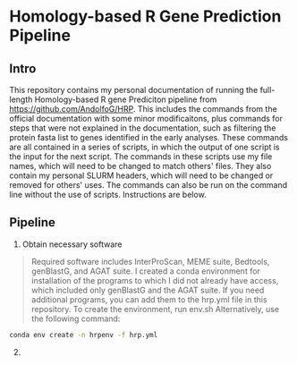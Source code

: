 # Homology-based R Gene Prediction Pipeline

## Intro

This repository contains my personal documentation of running the full-length Homology-based R gene Prediciton pipeline from https://github.com/AndolfoG/HRP. This includes the commands from the official documentation with some minor modificaitons, plus commands for steps that were not explained in the documentation, such as filtering the protein fasta list to genes identified in the early analyses. These commands are all contained in a series of scripts, in which the output of one script is the input for the next script. The commands in these scripts use my file names, which will need to be changed to match others' files. They also contain my personal SLURM headers, which will need to be changed or removed for others' uses. The commands can also be run on the command line without the use of scripts. Instructions are below.

## Pipeline

1. Obtain necessary software

> Required software includes InterProScan, MEME suite, Bedtools, genBlastG, and AGAT suite. I created a conda environment for installation of the programs to which I did not already have access, which included only genBlastG and the AGAT suite. If you need additional programs, you can add them to the hrp.yml file in this repository.
> To create the environment, run env.sh
> Alternatively, use the following command:
```bash
conda env create -n hrpenv -f hrp.yml
```

2. 
